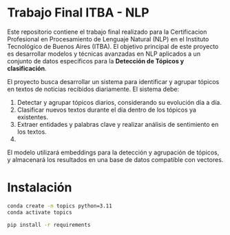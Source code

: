 # Trabajo Final ITBA - NLP
Este repositorio contiene el trabajo final realizado para la Certificacion Profesional en Procesamiento de Lenguaje Natural (NLP) en el Instituto Tecnológico de Buenos Aires (ITBA).
El objetivo principal de este proyecto es desarrollar modelos y técnicas avanzadas en NLP aplicados a un conjunto de datos específicos para la **Detección de Tópicos y clasificación**.

El proyecto busca desarrollar un sistema para identificar y agrupar tópicos en textos de noticias recibidos diariamente. El sistema debe:

1) Detectar y agrupar tópicos diarios, considerando su evolución día a día.
2) Clasificar nuevos textos durante el día dentro de los tópicos ya existentes.
3) Extraer entidades y palabras clave y realizar análisis de sentimiento en los textos.
4) 
El modelo utilizará embeddings para la detección y agrupación de tópicos, y almacenará los resultados en una base de datos compatible con vectores.

# Instalación

``` bash
conda create -n topics python=3.11
conda activate topics

pip install -r requirements
```
